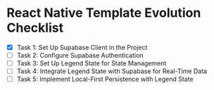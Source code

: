 # React Native Template Evolution Checklist

- [x] Task 1: Set Up Supabase Client in the Project
- [ ] Task 2: Configure Supabase Authentication
- [ ] Task 3: Set Up Legend State for State Management
- [ ] Task 4: Integrate Legend State with Supabase for Real-Time Data
- [ ] Task 5: Implement Local-First Persistence with Legend State
